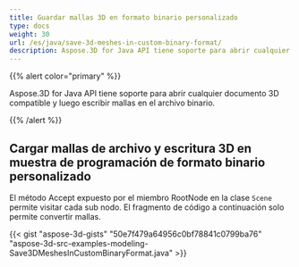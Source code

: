 ```yaml
---
title: Guardar mallas 3D en formato binario personalizado
type: docs
weight: 30
url: /es/java/save-3d-meshes-in-custom-binary-format/
description: Aspose.3D for Java API tiene soporte para abrir cualquier documento 3D compatible y luego escribir mallas en el archivo binario.
---
```

{{% alert color="primary" %}} 

Aspose.3D for Java API tiene soporte para abrir cualquier documento 3D compatible y luego escribir mallas en el archivo binario.

{{% /alert %}} 
##  **Cargar mallas de archivo y escritura 3D en muestra de programación de formato binario personalizado**
El método Accept expuesto por el miembro RootNode en la clase `Scene` permite visitar cada sub nodo. El fragmento de código a continuación solo permite convertir mallas.

{{< gist "aspose-3d-gists" "50e7f479a64956c0bf78841c0799ba76" "aspose-3d-src-examples-modeling-Save3DMeshesInCustomBinaryFormat.java" >}}
